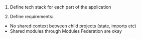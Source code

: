 1) Define tech stack for each part of the application

2) Define requirements:
- No shared context between child projects (state, imports etc)
- Shared modules through Modules Federation are okay
